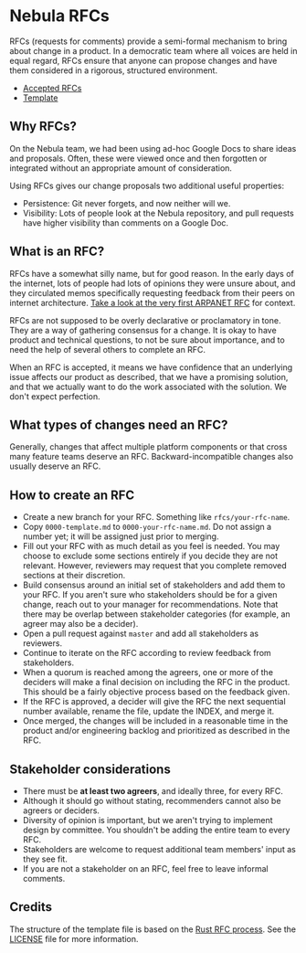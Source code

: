 # Nebula RFCs

RFCs (requests for comments) provide a semi-formal mechanism to bring about
change in a product. In a democratic team where all voices are held in equal
regard, RFCs ensure that anyone can propose changes and have them considered in
a rigorous, structured environment.

* [Accepted RFCs](INDEX.md)
* [Template](0000-template.md)

## Why RFCs?

On the Nebula team, we had been using ad-hoc Google Docs to share ideas and
proposals. Often, these were viewed once and then forgotten or integrated
without an appropriate amount of consideration.

Using RFCs gives our change proposals two additional useful properties:

* Persistence: Git never forgets, and now neither will we.
* Visibility: Lots of people look at the Nebula repository, and pull requests
  have higher visibility than comments on a Google Doc.

## What is an RFC?

RFCs have a somewhat silly name, but for good reason. In the early days of the
internet, lots of people had lots of opinions they were unsure about, and they
circulated memos specifically requesting feedback from their peers on internet
architecture. [Take a look at the very first ARPANET
RFC](https://tools.ietf.org/html/rfc1) for context.

RFCs are not supposed to be overly declarative or proclamatory in tone. They are
a way of gathering consensus for a change. It is okay to have product and
technical questions, to not be sure about importance, and to need the help of
several others to complete an RFC.

When an RFC is accepted, it means we have confidence that an underlying issue
affects our product as described, that we have a promising solution, and that we
actually want to do the work associated with the solution. We don't expect
perfection.

## What types of changes need an RFC?

Generally, changes that affect multiple platform components or that cross many
feature teams deserve an RFC. Backward-incompatible changes also usually deserve
an RFC.

## How to create an RFC

* Create a new branch for your RFC. Something like `rfcs/your-rfc-name`.
* Copy `0000-template.md` to `0000-your-rfc-name.md`. Do not assign a number
  yet; it will be assigned just prior to merging.
* Fill out your RFC with as much detail as you feel is needed. You may choose to
  exclude some sections entirely if you decide they are not relevant. However,
  reviewers may request that you complete removed sections at their discretion.
* Build consensus around an initial set of stakeholders and add them to your
  RFC. If you aren't sure who stakeholders should be for a given change, reach
  out to your manager for recommendations. Note that there may be overlap
  between stakeholder categories (for example, an agreer may also be a decider).
* Open a pull request against `master` and add all stakeholders as reviewers.
* Continue to iterate on the RFC according to review feedback from stakeholders.
* When a quorum is reached among the agreers, one or more of the deciders will
  make a final decision on including the RFC in the product. This should be a
  fairly objective process based on the feedback given.
* If the RFC is approved, a decider will give the RFC the next sequential number
  available, rename the file, update the INDEX, and merge it.
* Once merged, the changes will be included in a reasonable time in the product
  and/or engineering backlog and prioritized as described in the RFC.

## Stakeholder considerations

* There must be **at least two agreers**, and ideally three, for every RFC.
* Although it should go without stating, recommenders cannot also be agreers or
  deciders.
* Diversity of opinion is important, but we aren't trying to implement design by
  committee. You shouldn't be adding the entire team to every RFC.
* Stakeholders are welcome to request additional team members' input as they see
  fit.
* If you are not a stakeholder on an RFC, feel free to leave informal comments.

## Credits

The structure of the template file is based on the [Rust RFC
process](https://github.com/rust-lang/rfcs/). See the [LICENSE](LICENSE.md) file
for more information.
